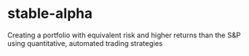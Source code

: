# stable-alpha
Creating a portfolio with equivalent risk and higher returns than the S&amp;P using quantitative, automated trading strategies
